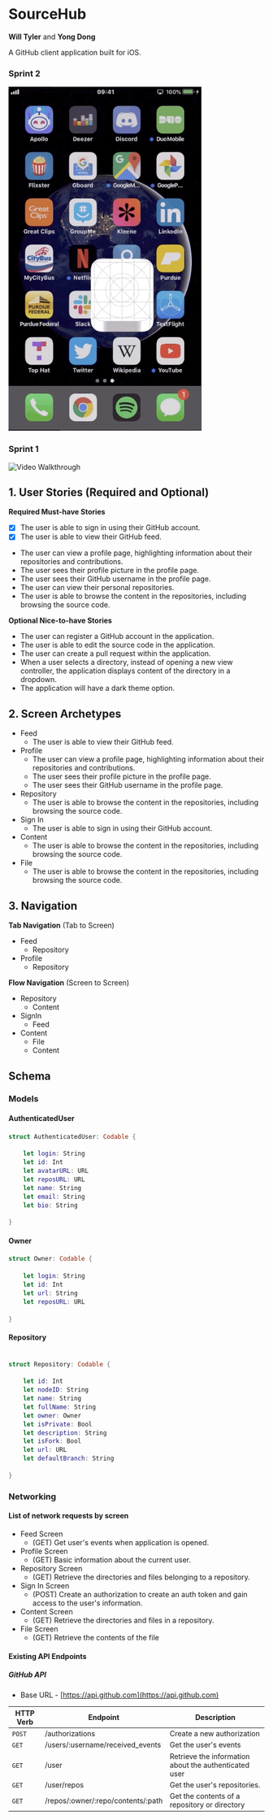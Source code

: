 # SourceHub

**Will Tyler** and **Yong Dong**

A GitHub client application built for iOS.

### Sprint 2
<img src='Sprint2.gif' width='380' alt='Video Walkthrough' />

### Sprint 1
<img src='Sprint1.gif' width='' alt='Video Walkthrough' />

## 1. User Stories (Required and Optional)

**Required Must-have Stories**

 - [x] The user is able to sign in using their GitHub account.
 - [x] The user is able to view their GitHub feed.
 * The user can view a profile page, highlighting information about their repositories and contributions.
 * The user sees their profile picture in the profile page.
 * The user sees their GitHub username in the profile page.
 * The user can view their personal repositories.
 * The user is able to browse the content in the repositories, including browsing the source code.

**Optional Nice-to-have Stories**

 * The user can register a GitHub account in the application.
 * The user is able to edit the source code in the application.
 * The user can create a pull request within the application.
 * When a user selects a directory, instead of opening a new view controller, the application displays content of the directory in a dropdown.
 * The application will have a dark theme option.

## 2. Screen Archetypes

 * Feed
 	* The user is able to view their GitHub feed.
 * Profile
 	* The user can view a profile page, highlighting information about their repositories and contributions.
	* The user sees their profile picture in the profile page.
	* The user sees their GitHub username in the profile page.
 * Repository
 	* The user is able to browse the content in the repositories, including browsing the source code.
 * Sign In
 	* The user is able to sign in using their GitHub account.
 * Content
 	* The user is able to browse the content in the repositories, including browsing the source code.
 * File
 	* The user is able to browse the content in the repositories, including browsing the source code.

## 3. Navigation

**Tab Navigation** (Tab to Screen)

 * Feed
 	* Repository
 * Profile
 	* Repository

**Flow Navigation** (Screen to Screen)

 * Repository
 	* Content
 * SignIn
 	* Feed
 * Content
 	* File
	* Content

## Schema 
### Models
#### AuthenticatedUser
```swift
struct AuthenticatedUser: Codable {

	let login: String
	let id: Int
	let avatarURL: URL
	let reposURL: URL
	let name: String
	let email: String
	let bio: String

}
```

#### Owner
```swift
struct Owner: Codable {

	let login: String
	let id: Int
	let url: String
	let reposURL: URL

}
```

#### Repository
```swift

struct Repository: Codable {

	let id: Int
	let nodeID: String
	let name: String
	let fullName: String
	let owner: Owner
	let isPrivate: Bool
	let description: String
	let isFork: Bool
	let url: URL
	let defaultBranch: String

}
```

### Networking
#### List of network requests by screen
- Feed Screen
	- (GET) Get user's events when application is opened.
- Profile Screen
	- (GET) Basic information about the current user.
- Repository Screen
	- (GET) Retrieve the directories and files belonging to a repository.
- Sign In Screen
	- (POST) Create an authorization to create an auth token and gain access to the user's information.
- Content Screen
	- (GET) Retrieve the directories and files in a repository.
- File Screen
	- (GET) Retrieve the contents of the file

#### Existing API Endpoints
##### GitHub API
- Base URL - [https://api.github.com](https://api.github.com)

HTTP Verb | Endpoint | Description
----------|----------|------------
`POST`    | /authorizations | Create a new authorization
`GET`    | /users/:username/received_events | Get the user's events
`GET`    | /user | Retrieve the information about the authenticated user
`GET`    | /user/repos | Get the user's repositories.
`GET`    | /repos/:owner/:repo/contents/:path | Get the contents of a repository or directory
